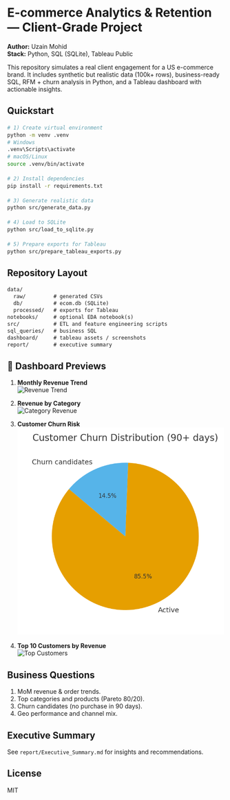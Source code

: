 # E-commerce Analytics & Retention — Client-Grade Project

**Author:** Uzain Mohid  
**Stack:** Python, SQL (SQLite), Tableau Public

This repository simulates a real client engagement for a US e-commerce brand. It includes synthetic but realistic data (100k+ rows), business-ready SQL, RFM + churn analysis in Python, and a Tableau dashboard with actionable insights.

## Quickstart
```bash
# 1) Create virtual environment
python -m venv .venv
# Windows
.venv\Scripts\activate
# macOS/Linux
source .venv/bin/activate

# 2) Install dependencies
pip install -r requirements.txt

# 3) Generate realistic data
python src/generate_data.py

# 4) Load to SQLite
python src/load_to_sqlite.py

# 5) Prepare exports for Tableau
python src/prepare_tableau_exports.py
```


## Repository Layout
```
data/
  raw/         # generated CSVs
  db/          # ecom.db (SQLite)
  processed/   # exports for Tableau
notebooks/     # optional EDA notebook(s)
src/           # ETL and feature engineering scripts
sql_queries/   # business SQL
dashboard/     # tableau assets / screenshots
report/        # executive summary
```

## 📸 Dashboard Previews

1. **Monthly Revenue Trend**  
   ![Revenue Trend](dashboard/revenue_trend.png)

2. **Revenue by Category**  
   ![Category Revenue](dashboard/category_revenue.png)

3. **Customer Churn Risk**  
   ![Churn Distribution](dashboard/churn_distribution.png)

4. **Top 10 Customers by Revenue**  
   ![Top Customers](dashboard/top_customers.png)



## Business Questions
1) MoM revenue & order trends.  
2) Top categories and products (Pareto 80/20).  
3) Churn candidates (no purchase in 90 days).  
4) Geo performance and channel mix.

## Executive Summary
See `report/Executive_Summary.md` for insights and recommendations.

## License
MIT